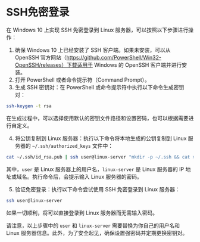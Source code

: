 # SSH免密登录

在 Windows 10 上实现 SSH 免密登录到 Linux 服务器，可以按照以下步骤进行操作：

1.  确保 Windows 10 上已经安装了 SSH 客户端。如果未安装，可以从 OpenSSH 官方网站（https://github.com/PowerShell/Win32-OpenSSH/releases）下载适用于 Windows 的 OpenSSH 客户端并进行安装。 
2.  打开 PowerShell 或者命令提示符（Command Prompt）。 
3.  生成 SSH 密钥对：在 PowerShell 或命令提示符中执行以下命令生成密钥对： 
```bash
ssh-keygen -t rsa
```

在生成过程中，可以选择使用默认的密钥文件路径和设置密码，也可以根据需要进行自定义。 

4.  将公钥复制到 Linux 服务器：执行以下命令将本地生成的公钥复制到 Linux 服务器的 `~/.ssh/authorized_keys` 文件中： 
```bash
cat ~/.ssh/id_rsa.pub | ssh user@linux-server "mkdir -p ~/.ssh && cat >> ~/.ssh/authorized_keys"
```

其中，`user` 是 Linux 服务器上的用户名，`linux-server` 是 Linux 服务器的 IP 地址或域名。执行命令后，会提示输入 Linux 服务器的密码。 

5.  验证免密登录：执行以下命令尝试使用 SSH 免密登录到 Linux 服务器： 
```bash
ssh user@linux-server
```

如果一切顺利，将可以直接登录到 Linux 服务器而无需输入密码。 

请注意，以上步骤中的 `user` 和 `linux-server` 需要替换为你自己的用户名和 Linux 服务器信息。此外，为了安全起见，确保设置强密码并定期更换密钥对。
